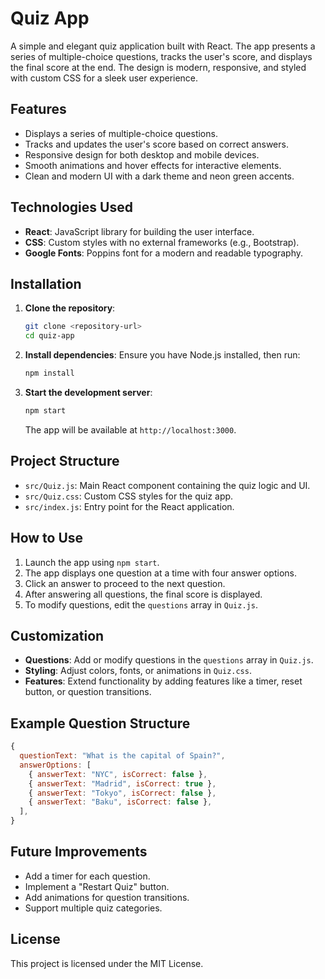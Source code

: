 # Quiz App

A simple and elegant quiz application built with React. The app presents a series of multiple-choice questions, tracks the user's score, and displays the final score at the end. The design is modern, responsive, and styled with custom CSS for a sleek user experience.

## Features
- Displays a series of multiple-choice questions.
- Tracks and updates the user's score based on correct answers.
- Responsive design for both desktop and mobile devices.
- Smooth animations and hover effects for interactive elements.
- Clean and modern UI with a dark theme and neon green accents.

## Technologies Used
- **React**: JavaScript library for building the user interface.
- **CSS**: Custom styles with no external frameworks (e.g., Bootstrap).
- **Google Fonts**: Poppins font for a modern and readable typography.

## Installation
1. **Clone the repository**:
   ```bash
   git clone <repository-url>
   cd quiz-app
   ```

2. **Install dependencies**:
   Ensure you have Node.js installed, then run:
   ```bash
   npm install
   ```

3. **Start the development server**:
   ```bash
   npm start
   ```
   The app will be available at `http://localhost:3000`.

## Project Structure
- `src/Quiz.js`: Main React component containing the quiz logic and UI.
- `src/Quiz.css`: Custom CSS styles for the quiz app.
- `src/index.js`: Entry point for the React application.

## How to Use
1. Launch the app using `npm start`.
2. The app displays one question at a time with four answer options.
3. Click an answer to proceed to the next question.
4. After answering all questions, the final score is displayed.
5. To modify questions, edit the `questions` array in `Quiz.js`.

## Customization
- **Questions**: Add or modify questions in the `questions` array in `Quiz.js`.
- **Styling**: Adjust colors, fonts, or animations in `Quiz.css`.
- **Features**: Extend functionality by adding features like a timer, reset button, or question transitions.

## Example Question Structure
```javascript
{
  questionText: "What is the capital of Spain?",
  answerOptions: [
    { answerText: "NYC", isCorrect: false },
    { answerText: "Madrid", isCorrect: true },
    { answerText: "Tokyo", isCorrect: false },
    { answerText: "Baku", isCorrect: false },
  ],
}
```

## Future Improvements
- Add a timer for each question.
- Implement a "Restart Quiz" button.
- Add animations for question transitions.
- Support multiple quiz categories.

## License
This project is licensed under the MIT License.